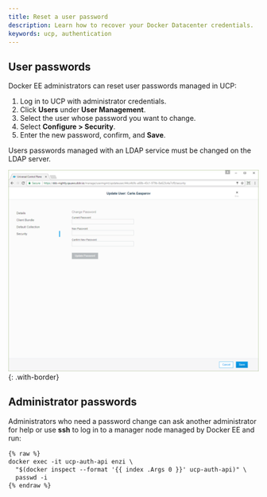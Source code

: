 ```yaml
---
title: Reset a user password
description: Learn how to recover your Docker Datacenter credentials.
keywords: ucp, authentication
---
```


## User passwords

Docker EE administrators can reset user passwords managed in UCP:

1. Log in to UCP with administrator credentials.
2. Click **Users** under **User Management**.
3. Select the user whose password you want to change.
4. Select **Configure > Security**.
5. Enter the new password, confirm, and **Save**.

Users passwords managed with an LDAP service must be changed on the LDAP server.

![](../images/recover-a-user-password-1.png){: .with-border}

## Administrator passwords

Administrators who need a password change can ask another administrator for help
or use **ssh** to log in to a manager node managed by Docker EE and run:

```none
{% raw %}
docker exec -it ucp-auth-api enzi \
  "$(docker inspect --format '{{ index .Args 0 }}' ucp-auth-api)" \
  passwd -i
{% endraw %}
```
